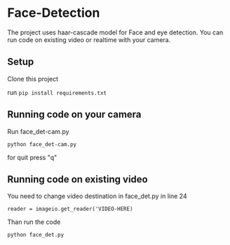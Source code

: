 # Face-Detection

The project uses haar-cascade model for Face and eye detection. You can run code on existing video or realtime with your camera.

## Setup

Clone this project

run
`pip install requirements.txt`


## Running code on your camera

Run face_det-cam.py

`python face_det-cam.py`

for quit press "q" 


## Running code on existing video

You need to change video destination in face_det.py in line 24

`reader = imageio.get_reader('VIDEO-HERE)`

Than run the code

`python face_det.py`







